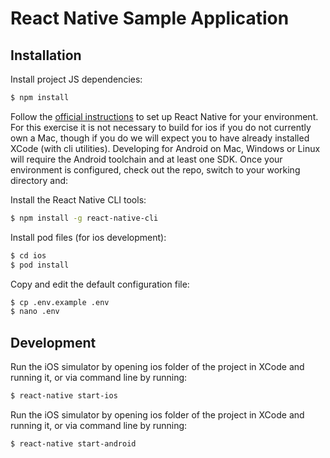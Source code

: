 # React Native Sample Application

## Installation

Install project JS dependencies:

```bash
$ npm install
```
Follow the [official instructions](https://reactnative.dev/docs/environment-setup) to set up React Native for your environment. For this exercise it is not necessary to build for ios if you do not currently own a Mac, though if you do we will expect you to have already installed XCode (with cli utilities). Developing for Android on Mac, Windows or Linux  will require the Android toolchain and at least one SDK. Once your environment is configured, check out the repo, switch to your working directory and:

Install the React Native CLI tools:

```bash
$ npm install -g react-native-cli
```

Install pod files (for ios development):

```bash
$ cd ios
$ pod install
```

Copy and edit the default configuration file:

```bash
$ cp .env.example .env
$ nano .env
```

## Development

Run the iOS simulator by opening ios folder of the project in XCode and running it, or via command line by running:

```bash
$ react-native start-ios
```

Run the iOS simulator by opening ios folder of the project in XCode and running it, or via command line by running:

```bash
$ react-native start-android
```